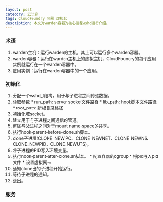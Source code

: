 ```yaml
---
layout: post
category: 云计算
tags: CloudFoundry 容器 虚拟化
description: 本文对warden容器的核心进程wshd进行介绍。
---
```


### 术语
  1. warden主机：运行warden的主机，其上可以运行多个warden容器。
  2. warden容器：运行在warden主机上的虚拟主机，CloudFoundry的每个应用实例就运行在一个warden容器中。
  3. 应用实例：运行在warden容器中的一个应用。

### 初始化
  1. 分配一个wshd_t结构，用于与子进程之间传递数据。
  2. 读取参数
    * run_path: server socket文件路径
    * lib_path: hook脚本文件路径
    * root_path: 新根目录路径
  3. 初始化域socket。
  4. 建立用于与子进程之间通信的管道。
  5. 解除与父进程之间对于mount name-space的共享。
  6. 执行hook-parent-before-clone.sh脚本。
  7. clone子进程(CLONE_NEWIPC、CLONE_NEWNET、CLONE_NEWNS、CLONE_NEWPID、CLONE_NEWUTS)。
  8. 将子进程的PID写入环境变量。
  9. 执行hook-parent-after-clone.sh脚本。
    * 配置容器的cgroup
	* 将pid写入pid文件
	* 设置虚拟网卡
  10. 通知clone出的子进程开始运行。
  11. 等待子进程的通知。
  12. 退出。
  
### 服务


	
[Warden容器的网络配置]: http://lsword.github.io/2013/09/17.html